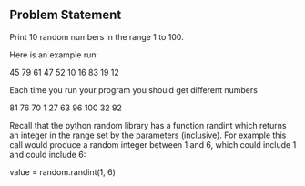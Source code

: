 ## **Problem Statement**
Print 10 random numbers in the range 1 to 100.

Here is an example run:

45 79 61 47 52 10 16 83 19 12

Each time you run your program you should get different numbers

81 76 70 1 27 63 96 100 32 92

Recall that the python random library has a function randint which returns an integer in the range set by the parameters (inclusive). For example this call would produce a random integer between 1 and 6, which could include 1 and could include 6:

value = random.randint(1, 6)
